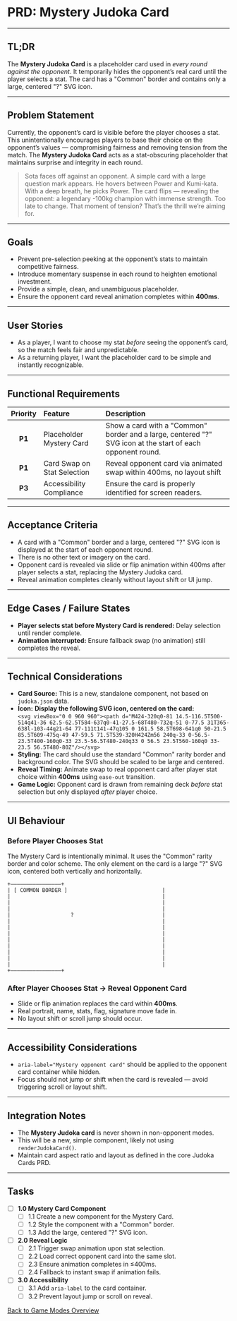 # PRD: Mystery Judoka Card

---

## TL;DR

The **Mystery Judoka Card** is a placeholder card used in _every round against the opponent_. It temporarily hides the opponent’s real card until the player selects a stat. The card has a "Common" border and contains only a large, centered "?" SVG icon.

---

## Problem Statement

Currently, the opponent’s card is visible before the player chooses a stat. This unintentionally encourages players to base their choice on the opponent’s values — compromising fairness and removing tension from the match. The **Mystery Judoka Card** acts as a stat-obscuring placeholder that maintains surprise and integrity in each round.

> Sota faces off against an opponent. A simple card with a large question mark appears. He hovers between Power and Kumi-kata. With a deep breath, he picks Power. The card flips — revealing the opponent: a legendary -100kg champion with immense strength. Too late to change. That moment of tension? That’s the thrill we’re aiming for.

---

## Goals

- Prevent pre-selection peeking at the opponent’s stats to maintain competitive fairness.
- Introduce momentary suspense in each round to heighten emotional investment.
- Provide a simple, clean, and unambiguous placeholder.
- Ensure the opponent card reveal animation completes within **400ms**.

---

## User Stories

- As a player, I want to choose my stat _before_ seeing the opponent’s card, so the match feels fair and unpredictable.
- As a returning player, I want the placeholder card to be simple and instantly recognizable.

---

## Functional Requirements

| Priority | Feature                  | Description                                                                                                 |
| :------: | :----------------------- | :---------------------------------------------------------------------------------------------------------- |
|  **P1**  | Placeholder Mystery Card | Show a card with a "Common" border and a large, centered "?" SVG icon at the start of each opponent round.    |
|  **P1**  | Card Swap on Stat Selection | Reveal opponent card via animated swap within 400ms, no layout shift                                        |
|  **P3**  | Accessibility Compliance | Ensure the card is properly identified for screen readers.                                                  |

---

## Acceptance Criteria

- A card with a "Common" border and a large, centered "?" SVG icon is displayed at the start of each opponent round.
- There is no other text or imagery on the card.
- Opponent card is revealed via slide or flip animation within 400ms after player selects a stat, replacing the Mystery Judoka card.
- Reveal animation completes cleanly without layout shift or UI jump.

---

## Edge Cases / Failure States

- **Player selects stat before Mystery Card is rendered:** Delay selection until render complete.
- **Animation interrupted:** Ensure fallback swap (no animation) still completes the reveal.

---

## Technical Considerations

- **Card Source:** This is a new, standalone component, not based on `judoka.json` data.
- **Icon:** **Display the following SVG icon, centered on the card:**  
  `<svg viewBox="0 0 960 960"><path d="M424-320q0-81 14.5-116.5T500-514q41-36 62.5-62.5T584-637q0-41-27.5-68T480-732q-51 0-77.5 31T365-638l-103-44q21-64 77-111t141-47q105 0 161.5 58.5T698-641q0 50-21.5 85.5T609-475q-49 47-59.5 71.5T539-320H424Zm56 240q-33 0-56.5-23.5T400-160q0-33 23.5-56.5T480-240q33 0 56.5 23.5T560-160q0 33-23.5 56.5T480-80Z"/></svg>`
- **Styling:** The card should use the standard "Common" rarity border and background color. The SVG should be scaled to be large and centered.
- **Reveal Timing:** Animate swap to real opponent card after player stat choice within **400ms** using `ease-out` transition.
- **Game Logic:** Opponent card is drawn from remaining deck _before_ stat selection but only displayed _after_ player choice.

---

## UI Behaviour

### Before Player Chooses Stat

The Mystery Card is intentionally minimal. It uses the "Common" rarity border and color scheme. The only element on the card is a large "?" SVG icon, centered both vertically and horizontally.

```text
+————————————————+
| [ COMMON BORDER ]                              |
|                                                |
|                                                |
|                                                |
|                   ?                            |
|                                                |
|                                                |
|                                                |
|                                                |
|                                                |
|                                                |
|                                                |
|                                                |
+————————————————+
```

### After Player Chooses Stat → Reveal Opponent Card

- Slide or flip animation replaces the card within **400ms**.
- Real portrait, name, stats, flag, signature move fade in.
- No layout shift or scroll jump should occur.

---

## Accessibility Considerations

- `aria-label="Mystery opponent card"` should be applied to the opponent card container while hidden.
- Focus should not jump or shift when the card is revealed — avoid triggering scroll or layout shift.

---

## Integration Notes

- The **Mystery Judoka card** is never shown in non-opponent modes.
- This will be a new, simple component, likely not using `renderJudokaCard()`.
- Maintain card aspect ratio and layout as defined in the core Judoka Cards PRD.

---

## Tasks

- [ ] **1.0 Mystery Card Component**
  - [ ] 1.1 Create a new component for the Mystery Card.
  - [ ] 1.2 Style the component with a "Common" border.
  - [ ] 1.3 Add the large, centered "?" SVG icon.
- [ ] **2.0 Reveal Logic**
  - [ ] 2.1 Trigger swap animation upon stat selection.
  - [ ] 2.2 Load correct opponent card into the same slot.
  - [ ] 2.3 Ensure animation completes in ≤400ms.
  - [ ] 2.4 Fallback to instant swap if animation fails.
- [ ] **3.0 Accessibility**
  - [ ] 3.1 Add `aria-label` to the card container.
  - [ ] 3.2 Prevent layout jump or scroll on reveal.

[Back to Game Modes Overview](prdGameModes.md)

